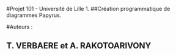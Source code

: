 #Projet 101 - Université de Lille 1.
##Création programmatique de diagrammes Papyrus.

#Auteurs :
## T. VERBAERE et A. RAKOTOARIVONY


